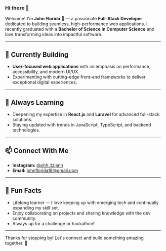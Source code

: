### Hi there 👋

Welcome! I'm **John Florida** 🙂 — a passionate **Full-Stack Developer** dedicated to building seamless, high-performance web applications. I recently graduated with a **Bachelor of Science in Computer Science** and love transforming ideas into impactful software.

---

## 🔭 Currently Building

- **User-focused web applications** with an emphasis on performance, accessibility, and modern UI/UX.
- Experimenting with cutting-edge front-end frameworks to deliver exceptional digital experiences.

---

## 🌱 Always Learning

- Deepening my expertise in **React.js** and **Laravel** for advanced full-stack solutions.
- Staying updated with trends in JavaScript, TypeScript, and backend technologies.

---

## 📫 Connect With Me

- **Instagram:** [@ohh.itzjann](https://www.instagram.com/ohh.itzjann/)
- **Email:** [johnflorida18@gmail.com](mailto:johnflorida18@gmail.com)

---

## 🧠 Fun Facts

- Lifelong learner — I love keeping up with emerging tech and continually expanding my skill set.
- Enjoy collaborating on projects and sharing knowledge with the dev community.
- Always up for a challenge or hackathon!

---

Thanks for stopping by! Let's connect and build something amazing together. 🚀
